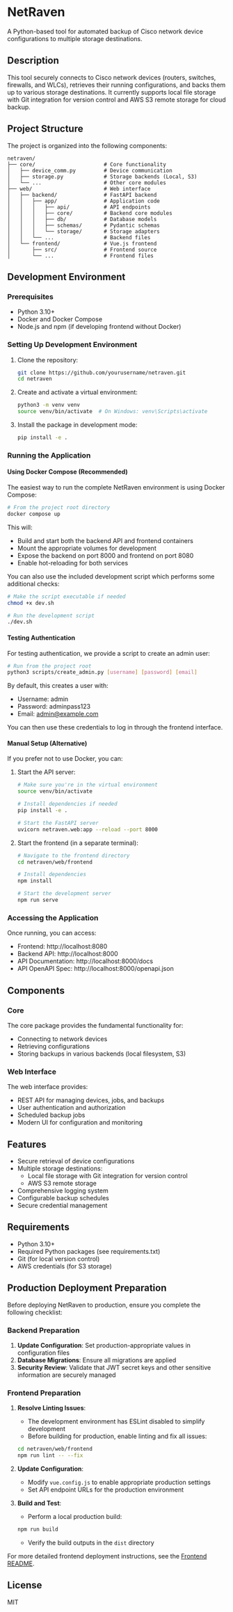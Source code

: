 # NetRaven

A Python-based tool for automated backup of Cisco network device configurations to multiple storage destinations.

## Description

This tool securely connects to Cisco network devices (routers, switches, firewalls, and WLCs), retrieves their running configurations, and backs them up to various storage destinations. It currently supports local file storage with Git integration for version control and AWS S3 remote storage for cloud backup.

## Project Structure

The project is organized into the following components:

```
netraven/
├── core/                      # Core functionality
│   ├── device_comm.py         # Device communication
│   ├── storage.py             # Storage backends (Local, S3)
│   └── ...                    # Other core modules
├── web/                       # Web interface
│   ├── backend/               # FastAPI backend
│   │   ├── app/               # Application code
│   │   │   ├── api/           # API endpoints
│   │   │   ├── core/          # Backend core modules
│   │   │   ├── db/            # Database models
│   │   │   ├── schemas/       # Pydantic schemas
│   │   │   └── storage/       # Storage adapters
│   │   └── ...                # Backend files
│   └── frontend/              # Vue.js frontend
│       ├── src/               # Frontend source
│       └── ...                # Frontend files
```

## Development Environment

### Prerequisites

- Python 3.10+
- Docker and Docker Compose
- Node.js and npm (if developing frontend without Docker)

### Setting Up Development Environment

1. Clone the repository:
   ```bash
   git clone https://github.com/yourusername/netraven.git
   cd netraven
   ```

2. Create and activate a virtual environment:
   ```bash
   python3 -m venv venv
   source venv/bin/activate  # On Windows: venv\Scripts\activate
   ```

3. Install the package in development mode:
   ```bash
   pip install -e .
   ```

### Running the Application

#### Using Docker Compose (Recommended)

The easiest way to run the complete NetRaven environment is using Docker Compose:

```bash
# From the project root directory
docker compose up
```

This will:
- Build and start both the backend API and frontend containers
- Mount the appropriate volumes for development
- Expose the backend on port 8000 and frontend on port 8080
- Enable hot-reloading for both services

You can also use the included development script which performs some additional checks:

```bash
# Make the script executable if needed
chmod +x dev.sh

# Run the development script
./dev.sh
```

#### Testing Authentication

For testing authentication, we provide a script to create an admin user:

```bash
# Run from the project root
python3 scripts/create_admin.py [username] [password] [email]
```

By default, this creates a user with:
- Username: admin
- Password: adminpass123
- Email: admin@example.com

You can then use these credentials to log in through the frontend interface.

#### Manual Setup (Alternative)

If you prefer not to use Docker, you can:

1. Start the API server:
   ```bash
   # Make sure you're in the virtual environment
   source venv/bin/activate
   
   # Install dependencies if needed
   pip install -e .
   
   # Start the FastAPI server
   uvicorn netraven.web:app --reload --port 8000
   ```

2. Start the frontend (in a separate terminal):
   ```bash
   # Navigate to the frontend directory
   cd netraven/web/frontend
   
   # Install dependencies
   npm install
   
   # Start the development server
   npm run serve
   ```

### Accessing the Application

Once running, you can access:
- Frontend: http://localhost:8080
- Backend API: http://localhost:8000
- API Documentation: http://localhost:8000/docs
- API OpenAPI Spec: http://localhost:8000/openapi.json

## Components

### Core

The core package provides the fundamental functionality for:
- Connecting to network devices
- Retrieving configurations
- Storing backups in various backends (local filesystem, S3)

### Web Interface

The web interface provides:
- REST API for managing devices, jobs, and backups
- User authentication and authorization
- Scheduled backup jobs
- Modern UI for configuration and monitoring

## Features

- Secure retrieval of device configurations
- Multiple storage destinations:
  - Local file storage with Git integration for version control
  - AWS S3 remote storage
- Comprehensive logging system
- Configurable backup schedules
- Secure credential management

## Requirements

- Python 3.10+
- Required Python packages (see requirements.txt)
- Git (for local version control)
- AWS credentials (for S3 storage)

## Production Deployment Preparation

Before deploying NetRaven to production, ensure you complete the following checklist:

### Backend Preparation
1. **Update Configuration**: Set production-appropriate values in configuration files
2. **Database Migrations**: Ensure all migrations are applied
3. **Security Review**: Validate that JWT secret keys and other sensitive information are securely managed

### Frontend Preparation
1. **Resolve Linting Issues**: 
   - The development environment has ESLint disabled to simplify development
   - Before building for production, enable linting and fix all issues:
   ```bash
   cd netraven/web/frontend
   npm run lint -- --fix
   ```
   
2. **Update Configuration**:
   - Modify `vue.config.js` to enable appropriate production settings
   - Set API endpoint URLs for the production environment

3. **Build and Test**:
   - Perform a local production build:
   ```bash
   npm run build
   ```
   - Verify the build outputs in the `dist` directory

For more detailed frontend deployment instructions, see the [Frontend README](netraven/web/frontend/README.md#linting-and-production-preparation).

## License

MIT
